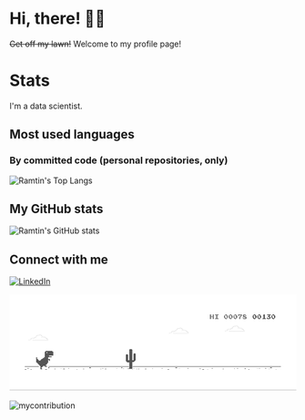 # Hi, there! 👋🏻

~~Get off my lawn!~~ Welcome to my profile page!

# Stats

I'm a data scientist.

## Most used languages

### By committed code (personal repositories, only)

![Ramtin's Top Langs](https://github-readme-stats.vercel.app/api/top-langs/?username=ramtinz&langs_count=8&layout=compact&hide_title=true&hide_border=true&bg_color=ffffff00&text_color=666666)

## My GitHub stats

![Ramtin's GitHub stats](https://github-readme-stats.vercel.app/api?username=ramtinz&count_private=true&show_icons=true&hide_title=true&hide_border=true&bg_color=ffffff00&text_color=666666)

## Connect with me

[![LinkedIn](https://content.linkedin.com/content/dam/me/business/en-us/amp/brand-site/v2/bg/LI-Bug.svg.original.svg)](https://www.linkedin.com/in/rzm/)

![Dino](https://raw.githubusercontent.com/ramtinz/ramtinz/master/dino.gif)

![mycontribution](https://res.cloudinary.com/practicaldev/image/fetch/s--z5X0MXQA--/c_limit%2Cf_auto%2Cfl_progressive%2Cq_66%2Cw_880/https://dev-to-uploads.s3.amazonaws.com/uploads/articles/j8wo9f1mou6g5469671h.gif)
